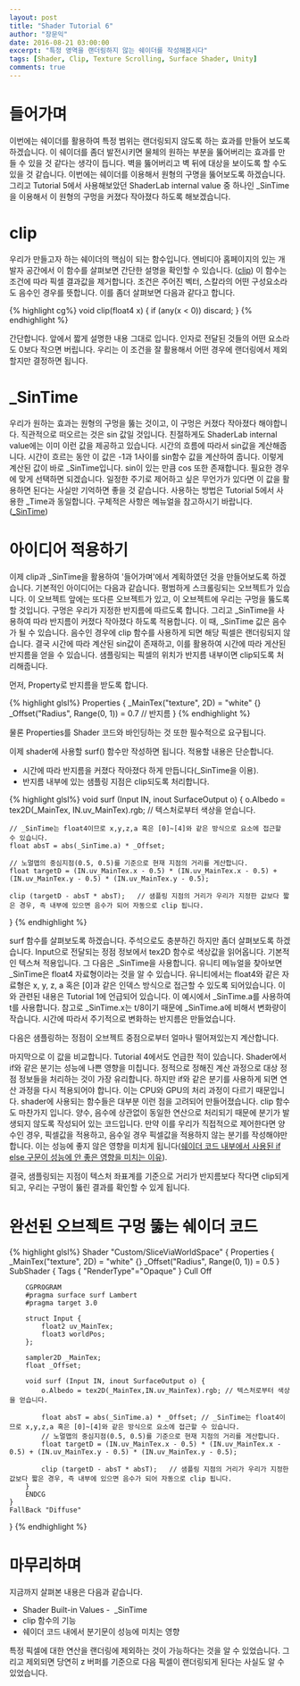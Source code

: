 ```yaml
---
layout: post
title: "Shader Tutorial 6"
author: "장문익"
date: 2016-08-21 03:00:00
excerpt: "특정 영역을 랜더링하지 않는 쉐이더를 작성해봅시다"
tags: [Shader, Clip, Texture Scrolling, Surface Shader, Unity]
comments: true
---
```


# 들어가며 

이번에는 쉐이더를 활용하여 특정 범위는 랜더링되지 않도록 하는 효과를 만들어 보도록 하겠습니다. 이 쉐이더를 좀더 발전시키면 물체의 원하는 부분을 뚫어버리는 효과를 만들 수 있을 것 같다는 생각이 듭니다. 벽을 뚫어버리고 벽 뒤에 대상을 보이도록 할 수도 있을 것 같습니다. 이번에는 쉐이더를 이용해서 원형의 구명을 뚫어보도록 하겠습니다. 그리고 Tutorial 5에서 사용해보았던 ShaderLab internal value 중 하나인 _SinTime을 이용해서 이 원형의 구멍을 커졌다 작아졌다 하도록 해보겠습니다.

# clip

우리가 만들고자 하는 쉐이더의 핵심이 되는 함수입니다. 엔비디아 홈페이지의 있는 개발자 공간에서 이 함수를 살펴보면 간단한 설명을 확인할 수 있습니다. ([clip](http://http.developer.nvidia.com/Cg/clip.html)) 이 함수는 조건에 따라 픽셀 결과값을 제거합니다. 조건은 주어진 벡터, 스칼라의 어떤 구성요소라도 음수인 경우를 뜻합니다. 이를 좀더 살펴보면 다음과 같다고 합니다.

{% highlight cg%}
void clip(float4 x)
{
	if (any(x < 0))
		discard;
}
{% endhighlight %}

간단합니다. 앞에서 짧게 설명한 내용 그대로 입니다. 인자로 전달된 것들의 어떤 요소라도 0보다 작으면 버립니다. 우리는 이 조건을 잘 활용해서 어떤 경우에 랜더링에서 제외할지만 결정하면 됩니다.

# _SinTime

우리가 원하는 효과는 원형의 구멍을 뚫는 것이고, 이 구멍은 커졌다 작아졌다 해야합니다. 직관적으로 떠오르는 것은 sin 값일 것입니다. 친절하게도 ShaderLab internal value에는 이미 이런 값을 제공하고 있습니다. 시간의 흐름에 따라서 sin값을 계산해줍니다. 시간이 흐르는 동안 이 값은 -1과 1사이를 sin함수 값을 계산하여 줍니다. 이렇게 계산된 값이 바로 _SinTime입니다. sin이 있는 만큼 cos 또한 존재합니다. 필요한 경우에 맞게 선택하면 되겠습니다. 일정한 주기로 제어하고 싶은 무언가가 있다면 이 값을 활용하면 된다는 사실만 기억하면 좋을 것 같습니다. 사용하는 방법은 Tutorial 5에서 사용한 _Time과 동일합니다. 구체적은 사항은 메뉴얼을 참고하시기 바랍니다. ([_SinTime](http://docs.unity3d.com/462/Documentation/Manual/SL-BuiltinValues.html))

# 아이디어 적용하기

이제 clip과  _SinTime을 활용하여 '들어가며'에서 계획하였던 것을 만들어보도록 하겠습니다. 기본적인 아이디어는 다음과 같습니다. 평범하게 스크롤링되는 오브젝트가 있습니다. 이 오브젝트 앞에는 또다른 오브젝트가 있고, 이 오브젝트에 우리는 구멍을 뚫도록 할 것입니다. 구멍은 우리가 지정한 반지름에 따르도록 합니다. 그리고 _SinTime을 사용하여 따라 반지름이 커졌다 작아졌다 하도록 적용합니다. 이 때, _SinTime 값은 음수가 될 수 있습니다. 음수인 경우에 clip 함수를 사용하게 되면 해당 픽셀은 랜더링되지 않습니다. 결국 시간에 따라 계산된 sin값이 존재하고, 이를 활용하여 시간에 따라 게산된 반지름을 얻을 수 있습니다. 샘플링되는 픽셀의 위치가 반지름 내부이면 clip되도록 처리해줍니다.

먼저, Property로 반지름을 받도록 합니다.

{% highlight glsl%}
Properties {
		_MainTex("texture", 2D) = "white" {}
		_Offset("Radius", Range(0, 1)) = 0.7	// 반지름
	}
{% endhighlight %}

물론 Properties를 Shader 코드와 바인딩하는 것 또한 필수적으로 요구됩니다. 

이제 shader에 사용할 surf() 함수만 작성하면 됩니다. 적용할 내용은 단순합니다.

* 시간에 따라 반지름을 커졌다 작아졌다 하게 만듭니다(_SinTime을 이용).
* 반지름 내부에 있는 샘플링 지점은 clip되도록 처리합니다.

{% highlight glsl%}
void surf (Input IN, inout SurfaceOutput o) {
	o.Albedo = tex2D(_MainTex, IN.uv_MainTex).rgb; // 텍스처로부터 색상을 얻습니다.

	// _SinTime는 float4이므로 x,y,z,a 혹은 [0]~[4]와 같은 방식으로 요소에 접근할 수 있습니다.
	float absT = abs(_SinTime.a) * _Offset;

	// 노멀맵의 중심지점(0.5, 0.5)를 기준으로 현재 지점의 거리를 게산합니다.
	float targetD = (IN.uv_MainTex.x - 0.5) * (IN.uv_MainTex.x - 0.5) + (IN.uv_MainTex.y - 0.5) * (IN.uv_MainTex.y - 0.5);

	clip (targetD - absT * absT);	// 샘플링 지점의 거리가 우리가 지정한 값보다 짧은 경우, 즉 내부에 있으면 음수가 되어 자동으로 clip 됩니다.
}
{% endhighlight %}

surf 함수를 살펴보도록 하겠습니다. 주석으로도 충분하긴 하지만 좀더 살펴보도록 하겠습니다. Input으로 전달되는 정점 정보에서 tex2D 함수로 색상값을 읽어옵니다. 기본적인 텍스쳐 적용입니다. 그 다음은 _SinTime을 사용합니다. 유니티 메뉴얼을 찾아보면 _SinTime은 float4 자료형이라는 것을 알 수 있습니다. 유니티에서는 float4와 같은 자료형은 x, y, z, a 혹은 [0]과 같은 인덱스 방식으로 접근할 수 있도록 되어있습니다. 이와 관련된 내용은 Tutorial 1에 언급되어 있습니다. 이 예시에서 _SinTime.a를 사용하여 t를 사용합니다. 참고로 _SinTime.x는 t/8이기 때문에 _SinTime.a에 비해서 변화량이 작습니다. 시간에 따라서 주기적으로 변화하는 반지름은 만들었습니다.

다음은 샘플링하는 정점이 오브젝트 중점으로부터 얼마나 떨어져있는지 계산합니다. 

마지막으로 이 값을 비교합니다. Tutorial 4에서도 언급한 적이 있습니다. Shader에서 if와 같은 분기는 성능에 나쁜 영향을 미칩니다. 정적으로 정해진 계산 과정으로 대상 정점 정보들을 처리하는 것이 가장 유리합니다. 하지만 if와 같은 분기를 사용하게 되면 연산 과정을 다시 적용되어야 합니다. 이는 CPU와 GPU의 처리 과정이 다르기 때문입니다. shader에 사용되는 함수들은 대부분 이런 점을 고려되어 만들어졌습니다. clip 함수도 마찬가지 입니다. 양수, 음수에 상관없이 동일한 연산으로 처리되기 때문에 분기가 발생되지 않도록 작성되어 있는 코드입니다. 만약 이를 우리가 직접적으로 제어한다면 양수인 경우, 픽셀값을 적용하고, 음수일 경우 픽셀값을 적용하지 않는 분기를 작성해야만 합니다. 이는 성능에 좋지 않은 영향을 미치게 됩니다([쉐이더 코드 내부에서 사용된 if else 구문이 성능에 안 좋은 영향을 미치는 이유](http://answers.unity3d.com/questions/442688/shader-if-else-performance.html)).

결국, 샘플링되는 지점이 텍스처 좌표계를 기준으로 거리가 반지름보다 작다면 clip되게 되고, 우리는 구멍이 뚫린 결과를 확인할 수 있게 됩니다. 

# 완선된 오브젝트 구멍 뚫는 쉐이더 코드

{% highlight glsl%}
Shader "Custom/SliceViaWorldSpace" {
	Properties {
		_MainTex("texture", 2D) = "white" {}
		_Offset("Radius", Range(0, 1)) = 0.5
	}
	SubShader {
		Tags { "RenderType"="Opaque" }
		Cull Off
		
		CGPROGRAM
		#pragma surface surf Lambert
		#pragma target 3.0

		struct Input {
			float2 uv_MainTex;
			float3 worldPos;
		};

		sampler2D _MainTex;
		float _Offset; 

		void surf (Input IN, inout SurfaceOutput o) {
			o.Albedo = tex2D(_MainTex,IN.uv_MainTex).rgb; // 텍스처로부터 색상을 얻습니다.

			float absT = abs(_SinTime.a) * _Offset;	// _SinTime는 float4이므로 x,y,z,a 혹은 [0]~[4]와 같은 방식으로 요소에 접근할 수 있습니다. 
			// 노멀맵의 중심지점(0.5, 0.5)를 기준으로 현재 지점의 거리를 게산합니다.
			float targetD = (IN.uv_MainTex.x - 0.5) * (IN.uv_MainTex.x - 0.5) + (IN.uv_MainTex.y - 0.5) * (IN.uv_MainTex.y - 0.5);

			clip (targetD - absT * absT);	// 샘플링 지점의 거리가 우리가 지정한 값보다 짧은 경우, 즉 내부에 있으면 음수가 되어 자동으로 clip 됩니다.
		}
		ENDCG
	}
	FallBack "Diffuse"
}
{% endhighlight %}

# 마무리하며

지금까지 살펴본 내용은 다음과 같습니다.

* Shader Built-in Values -  _SinTime
* clip 함수의 기능
* 쉐이더 코드 내에서 분기문이 성능에 미치는 영향

특정 픽셀에 대한 연산을 랜더링에 제외하는 것이 가능하다는 것을 알 수 있었습니다. 그리고 제외되면 당연히 z 버퍼를 기준으로 다음 픽셀이 랜더링되게 된다는 사실도 알 수 있었습니다.